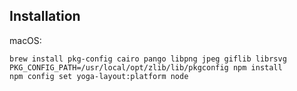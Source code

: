 
## Installation

macOS:

```
brew install pkg-config cairo pango libpng jpeg giflib librsvg
PKG_CONFIG_PATH=/usr/local/opt/zlib/lib/pkgconfig npm install
npm config set yoga-layout:platform node
```
